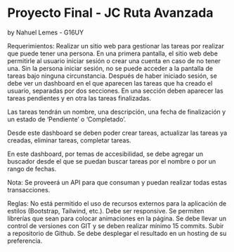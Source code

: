 # Proyecto Final - JC Ruta Avanzada
by Nahuel Lemes - G16UY

Requerimientos: Realizar un sitio web para gestionar las tareas por realizar que puede tener una persona. En una primera pantalla, el sitio web debe permitirle al usuario iniciar sesión o crear una cuenta en caso de no tener una. Sin la persona iniciar sesión, no se puede acceder a la pantalla de tareas bajo ninguna circunstancia. Después de haber iniciado sesión, se debe ver un dashboard en el que aparecen las tareas que ha creado el usuario, separadas por dos secciones. En una sección deben aparecer las tareas pendientes y en otra las tareas finalizadas.

Las tareas tendrán un nombre, una descripción, una fecha de finalización y un estado de ‘Pendiente’ o ‘Completado’.

Desde este dashboard se deben poder crear tareas, actualizar las tareas ya creadas, eliminar tareas, completar tareas.

En este dashboard, por temas de accesibilidad, se debe agregar un buscador desde el que se puedan buscar tareas por el nombre o por un rango de fechas.

Nota: Se proveerá un API para que consuman y puedan realizar todas estas transacciones.

Reglas: No está permitido el uso de recursos externos para la aplicación de estilos (Bootstrap, Tailwind, etc.). Debe ser responsive. Se permiten librerías que sean para colocar animaciones en la página. Se debe llevar un control de versiones con GIT y se deben realizar mínimo 15 commits. Subir a repositorio de Github. Se debe desplegar el resultado en un hosting de su preferencia.